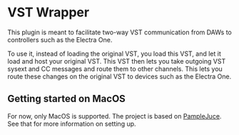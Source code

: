 # VST Wrapper

This plugin is meant to facilitate two-way VST communication from DAWs to controllers such as the Electra One.

To use it, instead of loading the original VST, you load this VST, and let it load and host your original VST. This VST then lets you take outgoing VST sysext and CC messages and route them to other channels. This lets you route these changes on the original VST to devices such as the Electra One.

## Getting started on MacOS

For now, only MacOS is supported. The project is based on [PampleJuce](https://github.com/sudara/pamplejuce/). See that for more information on setting up.
